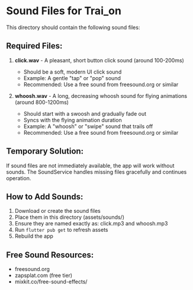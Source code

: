 # Sound Files for Trai_on

This directory should contain the following sound files:

## Required Files:

1. **click.wav** - A pleasant, short button click sound (around 100-200ms)
   - Should be a soft, modern UI click sound
   - Example: A gentle "tap" or "pop" sound
   - Recommended: Use a free sound from freesound.org or similar

2. **whoosh.wav** - A long, decreasing whoosh sound for flying animations (around 800-1200ms)
   - Should start with a swoosh and gradually fade out
   - Syncs with the flying animation duration
   - Example: A "whoosh" or "swipe" sound that trails off
   - Recommended: Use a free sound from freesound.org or similar

## Temporary Solution:

If sound files are not immediately available, the app will work without sounds.
The SoundService handles missing files gracefully and continues operation.

## How to Add Sounds:

1. Download or create the sound files
2. Place them in this directory (assets/sounds/)
3. Ensure they are named exactly as: click.mp3 and whoosh.mp3
4. Run `flutter pub get` to refresh assets
5. Rebuild the app

## Free Sound Resources:

- freesound.org
- zapsplat.com (free tier)
- mixkit.co/free-sound-effects/
